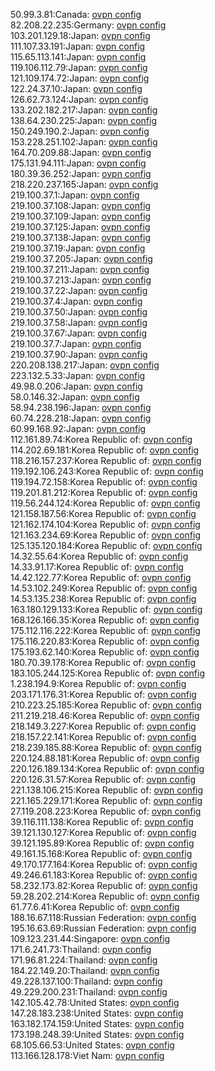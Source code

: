 50.99.3.81:Canada: [ovpn config](vpn/50_99_3_81.ovpn)  
82.208.22.235:Germany: [ovpn config](vpn/82_208_22_235.ovpn)  
103.201.129.18:Japan: [ovpn config](vpn/103_201_129_18.ovpn)  
111.107.33.191:Japan: [ovpn config](vpn/111_107_33_191.ovpn)  
115.65.113.141:Japan: [ovpn config](vpn/115_65_113_141.ovpn)  
119.106.112.79:Japan: [ovpn config](vpn/119_106_112_79.ovpn)  
121.109.174.72:Japan: [ovpn config](vpn/121_109_174_72.ovpn)  
122.24.37.10:Japan: [ovpn config](vpn/122_24_37_10.ovpn)  
126.62.73.124:Japan: [ovpn config](vpn/126_62_73_124.ovpn)  
133.202.182.217:Japan: [ovpn config](vpn/133_202_182_217.ovpn)  
138.64.230.225:Japan: [ovpn config](vpn/138_64_230_225.ovpn)  
150.249.190.2:Japan: [ovpn config](vpn/150_249_190_2.ovpn)  
153.228.251.102:Japan: [ovpn config](vpn/153_228_251_102.ovpn)  
164.70.209.88:Japan: [ovpn config](vpn/164_70_209_88.ovpn)  
175.131.94.111:Japan: [ovpn config](vpn/175_131_94_111.ovpn)  
180.39.36.252:Japan: [ovpn config](vpn/180_39_36_252.ovpn)  
218.220.237.165:Japan: [ovpn config](vpn/218_220_237_165.ovpn)  
219.100.37.1:Japan: [ovpn config](vpn/219_100_37_1.ovpn)  
219.100.37.108:Japan: [ovpn config](vpn/219_100_37_108.ovpn)  
219.100.37.109:Japan: [ovpn config](vpn/219_100_37_109.ovpn)  
219.100.37.125:Japan: [ovpn config](vpn/219_100_37_125.ovpn)  
219.100.37.138:Japan: [ovpn config](vpn/219_100_37_138.ovpn)  
219.100.37.19:Japan: [ovpn config](vpn/219_100_37_19.ovpn)  
219.100.37.205:Japan: [ovpn config](vpn/219_100_37_205.ovpn)  
219.100.37.211:Japan: [ovpn config](vpn/219_100_37_211.ovpn)  
219.100.37.213:Japan: [ovpn config](vpn/219_100_37_213.ovpn)  
219.100.37.22:Japan: [ovpn config](vpn/219_100_37_22.ovpn)  
219.100.37.4:Japan: [ovpn config](vpn/219_100_37_4.ovpn)  
219.100.37.50:Japan: [ovpn config](vpn/219_100_37_50.ovpn)  
219.100.37.58:Japan: [ovpn config](vpn/219_100_37_58.ovpn)  
219.100.37.67:Japan: [ovpn config](vpn/219_100_37_67.ovpn)  
219.100.37.7:Japan: [ovpn config](vpn/219_100_37_7.ovpn)  
219.100.37.90:Japan: [ovpn config](vpn/219_100_37_90.ovpn)  
220.208.138.217:Japan: [ovpn config](vpn/220_208_138_217.ovpn)  
223.132.5.33:Japan: [ovpn config](vpn/223_132_5_33.ovpn)  
49.98.0.206:Japan: [ovpn config](vpn/49_98_0_206.ovpn)  
58.0.146.32:Japan: [ovpn config](vpn/58_0_146_32.ovpn)  
58.94.238.196:Japan: [ovpn config](vpn/58_94_238_196.ovpn)  
60.74.228.218:Japan: [ovpn config](vpn/60_74_228_218.ovpn)  
60.99.168.92:Japan: [ovpn config](vpn/60_99_168_92.ovpn)  
112.161.89.74:Korea Republic of: [ovpn config](vpn/112_161_89_74.ovpn)  
114.202.69.181:Korea Republic of: [ovpn config](vpn/114_202_69_181.ovpn)  
118.216.157.237:Korea Republic of: [ovpn config](vpn/118_216_157_237.ovpn)  
119.192.106.243:Korea Republic of: [ovpn config](vpn/119_192_106_243.ovpn)  
119.194.72.158:Korea Republic of: [ovpn config](vpn/119_194_72_158.ovpn)  
119.201.81.212:Korea Republic of: [ovpn config](vpn/119_201_81_212.ovpn)  
119.56.244.124:Korea Republic of: [ovpn config](vpn/119_56_244_124.ovpn)  
121.158.187.56:Korea Republic of: [ovpn config](vpn/121_158_187_56.ovpn)  
121.162.174.104:Korea Republic of: [ovpn config](vpn/121_162_174_104.ovpn)  
121.163.234.69:Korea Republic of: [ovpn config](vpn/121_163_234_69.ovpn)  
125.135.120.184:Korea Republic of: [ovpn config](vpn/125_135_120_184.ovpn)  
14.32.55.64:Korea Republic of: [ovpn config](vpn/14_32_55_64.ovpn)  
14.33.91.17:Korea Republic of: [ovpn config](vpn/14_33_91_17.ovpn)  
14.42.122.77:Korea Republic of: [ovpn config](vpn/14_42_122_77.ovpn)  
14.53.102.249:Korea Republic of: [ovpn config](vpn/14_53_102_249.ovpn)  
14.53.135.238:Korea Republic of: [ovpn config](vpn/14_53_135_238.ovpn)  
163.180.129.133:Korea Republic of: [ovpn config](vpn/163_180_129_133.ovpn)  
168.126.166.35:Korea Republic of: [ovpn config](vpn/168_126_166_35.ovpn)  
175.112.116.222:Korea Republic of: [ovpn config](vpn/175_112_116_222.ovpn)  
175.116.220.83:Korea Republic of: [ovpn config](vpn/175_116_220_83.ovpn)  
175.193.62.140:Korea Republic of: [ovpn config](vpn/175_193_62_140.ovpn)  
180.70.39.178:Korea Republic of: [ovpn config](vpn/180_70_39_178.ovpn)  
183.105.244.125:Korea Republic of: [ovpn config](vpn/183_105_244_125.ovpn)  
1.238.194.9:Korea Republic of: [ovpn config](vpn/1_238_194_9.ovpn)  
203.171.176.31:Korea Republic of: [ovpn config](vpn/203_171_176_31.ovpn)  
210.223.25.185:Korea Republic of: [ovpn config](vpn/210_223_25_185.ovpn)  
211.219.218.46:Korea Republic of: [ovpn config](vpn/211_219_218_46.ovpn)  
218.149.3.227:Korea Republic of: [ovpn config](vpn/218_149_3_227.ovpn)  
218.157.22.141:Korea Republic of: [ovpn config](vpn/218_157_22_141.ovpn)  
218.239.185.88:Korea Republic of: [ovpn config](vpn/218_239_185_88.ovpn)  
220.124.88.181:Korea Republic of: [ovpn config](vpn/220_124_88_181.ovpn)  
220.126.189.134:Korea Republic of: [ovpn config](vpn/220_126_189_134.ovpn)  
220.126.31.57:Korea Republic of: [ovpn config](vpn/220_126_31_57.ovpn)  
221.138.106.215:Korea Republic of: [ovpn config](vpn/221_138_106_215.ovpn)  
221.165.229.171:Korea Republic of: [ovpn config](vpn/221_165_229_171.ovpn)  
27.119.208.223:Korea Republic of: [ovpn config](vpn/27_119_208_223.ovpn)  
39.116.111.138:Korea Republic of: [ovpn config](vpn/39_116_111_138.ovpn)  
39.121.130.127:Korea Republic of: [ovpn config](vpn/39_121_130_127.ovpn)  
39.121.195.89:Korea Republic of: [ovpn config](vpn/39_121_195_89.ovpn)  
49.161.15.168:Korea Republic of: [ovpn config](vpn/49_161_15_168.ovpn)  
49.170.177.164:Korea Republic of: [ovpn config](vpn/49_170_177_164.ovpn)  
49.246.61.183:Korea Republic of: [ovpn config](vpn/49_246_61_183.ovpn)  
58.232.173.82:Korea Republic of: [ovpn config](vpn/58_232_173_82.ovpn)  
59.28.202.214:Korea Republic of: [ovpn config](vpn/59_28_202_214.ovpn)  
61.77.6.41:Korea Republic of: [ovpn config](vpn/61_77_6_41.ovpn)  
188.16.67.118:Russian Federation: [ovpn config](vpn/188_16_67_118.ovpn)  
195.16.63.69:Russian Federation: [ovpn config](vpn/195_16_63_69.ovpn)  
109.123.231.44:Singapore: [ovpn config](vpn/109_123_231_44.ovpn)  
171.6.241.73:Thailand: [ovpn config](vpn/171_6_241_73.ovpn)  
171.96.81.224:Thailand: [ovpn config](vpn/171_96_81_224.ovpn)  
184.22.149.20:Thailand: [ovpn config](vpn/184_22_149_20.ovpn)  
49.228.137.100:Thailand: [ovpn config](vpn/49_228_137_100.ovpn)  
49.229.200.231:Thailand: [ovpn config](vpn/49_229_200_231.ovpn)  
142.105.42.78:United States: [ovpn config](vpn/142_105_42_78.ovpn)  
147.28.183.238:United States: [ovpn config](vpn/147_28_183_238.ovpn)  
163.182.174.159:United States: [ovpn config](vpn/163_182_174_159.ovpn)  
173.198.248.39:United States: [ovpn config](vpn/173_198_248_39.ovpn)  
68.105.66.53:United States: [ovpn config](vpn/68_105_66_53.ovpn)  
113.166.128.178:Viet Nam: [ovpn config](vpn/113_166_128_178.ovpn)  
